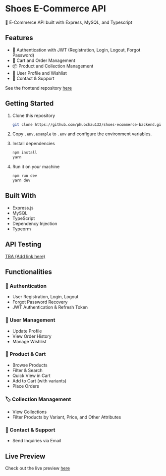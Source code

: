 
# Shoes E-Commerce API

🛒 E-Commerce API built with Express, MySQL, and Typescript

## Features

- 🔑 Authentication with JWT (Registration, Login, Logout, Forgot Password)
- 🛒 Cart and Order Management
- 📦 Product and Collection Management
- 👤 User Profile and Wishlist
- 📧 Contact & Support

See the frontend repository [here](https://github.com/phuochau132/shoes-ecommerce-frontend)

## Getting Started

1. Clone this repository

    ```bash
    git clone https://github.com/phuochau132/shoes-ecommerce-backend.git
    ```

2. Copy `.env.example` to `.env` and configure the environment variables.

3. Install dependencies

    ```bash
    npm install
    yarn
    ```

4. Run it on your machine

    ```bash
    npm run dev
    yarn dev
    ```

## Built With

- Express.js
- MySQL
- TypeScript
- Dependency Injection
- Typeorm

## API Testing

[TBA (Add link here)](https://www.postman.com/nguyenhauxmvt/shoes-shop)

## Functionalities

### 🔐 Authentication
- User Registration, Login, Logout
- Forgot Password Recovery
- JWT Authentication & Refresh Token

### 👤 User Management
- Update Profile
- View Order History
- Manage Wishlist

### 🛒 Product & Cart
- Browse Products
- Filter & Search
- Quick View in Cart
- Add to Cart (with variants)
- Place Orders

### 🏷 Collection Management
- View Collections
- Filter Products by Variant, Price, and Other Attributes

### 📧 Contact & Support
- Send Inquiries via Email

## Live Preview

Check out the live preview [here](https://shoes-ecommerce-frontend.onrender.com/)
```

